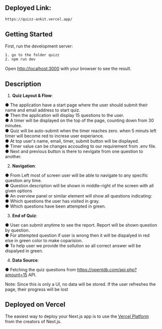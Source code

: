 ## Deployed Link:

```bash
https://quizz-ankit.vercel.app/
```

## Getting Started

First, run the development server:

```bash
1. go to the folder quizz
2. npm run dev
```

Open [http://localhost:3000](http://localhost:3000) with your browser to see the result.

## Description

1. **Quiz Layout & Flow**:

● The application have a start page where the user should submit their name and email address to start quiz. <br> 
● Then the application will display 15 questions to the user. <br>
● A timer will be displayed on the top of the page, counting down from 30 minutes. <br>
● Quiz will be auto-submit when the timer reaches zero. when 5 minuts left timer will become red to increse user experiance. <br>
● At top user's name, email, timer, submit button will be displayed. <br>
● Timer value can be changes accouding to our requirement from .env file.<br>
● Next and previous button is there to nevigate from one question to another. <br>

2. **Navigation**:

● From Left most of screen user will be able to navigate to any specific question any time. <br>
● Question description will be shown in middle-right of the screen with all given options <br>
● An overview panel or similar element will show all questions indicating: <br>
    ● Which questions the user has visited in gray. <br>
    ● Which questions have been attempted in green. <br>

3. **End of Quiz**:

● User can submit anytime to see the report. Report will be shown question by question. <br>
● For attempted question if user is wrong then it will be dispalyed in red else in green color to make coparision. <br>
● To help user we provide the sollution so all correct answer will be dispalyed in green. <br>

4. **Data Source**:

● Fetching the quiz questions from https://opentdb.com/api.php?amount=15 API. <br>

Note: Since this is only a UI, no data will be stored. If the user refreshes the page, their progress will be lost

## Deployed on Vercel

The easiest way to deploy your Next.js app is to use the [Vercel Platform](https://vercel.com/new?utm_medium=default-template&filter=next.js&utm_source=create-next-app&utm_campaign=create-next-app-readme) from the creators of Next.js.

